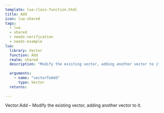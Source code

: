 ```yaml
---
template: lua-class-function.html
title: Add
icon: lua-shared
tags:
  - lua
  - shared
  - needs-verification
  - needs-example
lua:
  library: Vector
  function: Add
  realm: shared
  description: "Modify the existing vector, adding another vector to it."
  
  arguments:
    - name: "vectorToAdd"
      type: Vector
  returns:
    
---
```


<div class="lua__search__keywords">
Vector:Add &#x2013; Modify the existing vector, adding another vector to it.
</div>
